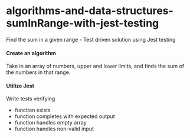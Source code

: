 # algorithms-and-data-structures-sumInRange-with-jest-testing
Find the sum in a given range - Test driven solution using Jest testing


#### Create an algorithm
Take in an array of numbers, upper and lower limits, and finds the sum of the numbers in that range.

#### Utilize Jest
Write tests verifying <ul>
  <li>function exists</li>
  <li>function completes with expected output</li>
  <li>function handles empty array</li>
  <li>function handles non-valid input</li>
</ul>
